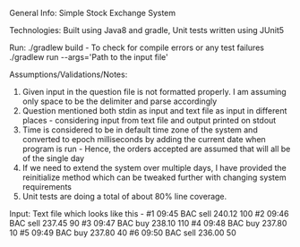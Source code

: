 General Info:
Simple Stock Exchange System 

Technologies:
Built using Java8 and gradle, Unit tests written using JUnit5

Run:
./gradlew build - To check for compile errors or any test failures
./gradlew run --args='Path to the input file'

Assumptions/Validations/Notes:
1. Given input in the question file is not formatted properly.
   I am assuming only space to be the delimiter and parse accordingly
2. Question mentioned both stdin as input and text file as input in different
places - considering input from text file and output printed on stdout
3. Time is considered to be in default time zone of the system and converted to
epoch milliseconds by adding the current date when program is run - Hence, the 
   orders accepted are assumed that will all be of the single day
4. If we need to extend the system over multiple days, I have provided the reinitialize
   method which can be tweaked further with changing system requirements
5. Unit tests are doing a total of about 80% line coverage.

Input:
Text file which looks like this - 
#1 09:45 BAC sell 240.12 100
#2 09:46 BAC sell 237.45 90
#3 09:47 BAC buy 238.10 110
#4 09:48 BAC buy 237.80 10
#5 09:49 BAC buy 237.80 40
#6 09:50 BAC sell 236.00 50